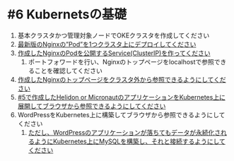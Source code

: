 # #6 Kubernetsの基礎

1. 基本クラスタかつ管理対象ノードでOKEクラスタを作成してください
2. [最新版のNginxの”Pod”を1つクラスタ上にデプロイしてください](6-2.md)
3. [作成したNginxのPodを公開するService(ClusterIP)を作ってください](./6-3.md)
   1. ポートフォワードを行い、Nginxのトップページをlocalhostで参照できることを確認してください
4. [作成したNginxのトップページをクラスタ外から参照できるようにしてください](./6-4.md)
5. [#5で作成したHelidon or MicronautのアプリケーションをKubernetes上に展開してブラウザから参照できるようにしてください](6-5.md)
6. WordPressをKubernetes上に構築してブラウザから参照できるようにしてください
   1. [ただし、WordPressのアプリケーションが落ちてもデータが永続化されるようにKubernetes上にMySQLを構築し、それと接続するようにしてください](6-6.md)

